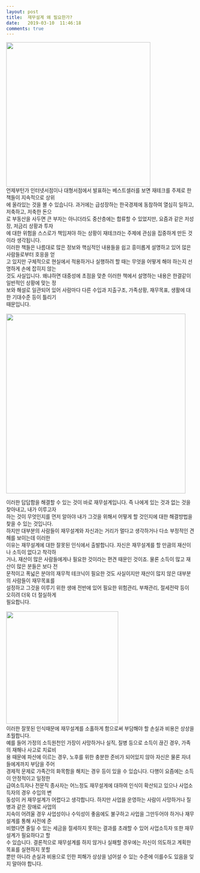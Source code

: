 ```yaml
---
layout: post
title:  재무설계 왜 필요한가?
date:   2019-03-10  11:46:18
comments: true
---
```





<span data-url="https://t1.daumcdn.net/cfile/tistory/133382144C1F27C34F?download" data-lightbox="lightbox"><img width="386" height="307" style="height: auto; cursor: pointer; max-width: 100%;" alt="" src="https://t1.daumcdn.net/cfile/tistory/133382144C1F27C34F" filename="재무설.jpg" filemime="image/jpeg"></span></span><br><span style="font-size: 10pt;">언제부턴가 인터넷서점이나 대형서점에서 발표하는 베스트셀러를 보면 재테크를 주제로 한 책들이 지속적으로 상위<br> 에 올라있는 것을 볼 수 있습니다. 과거에는 급성장하는 한국경제에 동참하여 열심히 일하고, 저축하고, 저축한 돈으<br> 로 부동산을 사두면 큰 부자는 아니더라도 중산층에는 합류할 수 있었지만, 요즘과 같은 저성장, 저금리 상황과 투자<br> 에 대한 위험을 스스로가 책임져야 하는 상황이 재테크라는 주제에 관심을 집중하게 만든 것이라 생각됩니다. <br>이러한 책들은 나름대로 많은 정보와 핵심적인 내용들을 쉽고 흥미롭게 설명하고 있어 많은 사람들로부터 호응을 얻<br> 고 있지만 구체적으로 현실에서 적용하거나 실행하려 할 때는 무엇을 어떻게 해야 하는지 선명하게 손에 잡히지 않는<br> 것도 사실입니다. 왜냐하면 대중성에 초점을 맞춘 이러한 책에서 설명하는 내용은 한결같이 일반적인 상황에 맞는 정<br> 보와 해설로 일관되어 있어 사람마다 다른 수입과 지출구조, 가족상황, 재무목표, 생활에 대한 기대수준 등이 틀리기 <br> 때문입니다.</span><br><span style="font-size: 10pt;">﻿</span><br><span data-url="https://t1.daumcdn.net/cfile/tistory/135169104C1F27FB7D?download" data-lightbox="lightbox"><img width="480" height="320" style="height: auto; cursor: pointer; max-width: 100%;" alt="" src="https://t1.daumcdn.net/cfile/tistory/135169104C1F27FB7D" filename="cfile4.uf@135169104C1F27FB7DCE46.jpg" filemime=""></span>

 
<span style="font-size: 10pt;">이러한 답답함을 해결할 수 있는 것이 바로 재무설계입니다. 즉 나에게 있는 것과 없는 것을 찾아내고, 내가 이루고자 <br> 하는 것이 무엇인지를 먼저 알아야 내가 그것을 위해서 어떻게 할 것인지에 대한 해결방법을 찾을 수 있는 것입니다. <br>하지만 대부분의 사람들이&nbsp;재무설계와 자신과는 거리가 멀다고 생각하거나 다소 부정적인 견해를 보이는데 이러한 <br> 이유는 재무설계에 대한 잘못된 인식에서 출발합니다. 자신은 재무설계를 할 만큼의 재산이나 소득이 없다고 착각하<br> 거나, 재산이 많은 사람들에게나 필요한 것이라는 편견 때문인 것이죠. 물론 소득이 많고 재산이 많은 분들은 보다 전<br> 문적이고 폭넓은 분야의 재무적 테크닉이 필요한 것도 사실이지만 재산이 많지 않은 대부분의 사람들이 재무목표를 <br> 설정하고 그것을 이루기 위한 생애 전반에 있어 필요한 위험관리, 부채관리, 절세전략 등이 오히려 더욱 더 절실하게 <br> 필요합니다.</span><br><span style="font-size: 10pt;">﻿</span><br><span data-url="https://t1.daumcdn.net/cfile/tistory/15560B114C1F28223F?download" data-lightbox="lightbox"><img width="300" height="240" style="height: auto; cursor: pointer; max-width: 100%;" alt="" src="https://t1.daumcdn.net/cfile/tistory/15560B114C1F28223F" filename="재무.jpg" filemime="image/jpeg"></span><span style="font-size: 10pt;">﻿</span><br><span style="font-size: 10pt;">이러한 잘못된 인식때문에 재무설계를 소홀하게 함으로써 부담해야 할 손실과 비용은 상상을 초월합니다. <br>예를 들어 가정의 소득원천인 가장이 사망하거나 실직, 질병 등으로 소득이 끊긴 경우, 가족의 재해나 사고로 치료비<br> 용 때문에 파산에 이르는 경우, 노후를 위한 충분한 준비가 되어있지 않아 자신은 물론 자녀들에게까지 부담을 주어 <br> 경제적 문제로 가족간의 화목함을 해치는 경우 등이 있을 수 있습니다. </span><span style="font-size: 10pt;">다행이 요즘에는 소득이 안정적이고 일정한 <br> 급여소득자나 전문직 종사자는 어느정도 재무설게에 대하여 인식이 확산되고 있으나 사업소득자의 경우 수입의 변<br> 동성이 커 재무설계가 어렵다고 생각합니다. 하지만&nbsp;사업을 운영하는 사람이 사망하거나 질병과 같은 장애로 사업의 <br> 지속이 어려울 경우 사업성이나 수익성이 좋음에도 불구하고 사업을 그만두어야 하거나 재무설계를 통해 사전에 준<br> 비했다면 줄일 수 있는 세금을 절세하지 못하는 결과를 초래할 수 있어 사업소득자 또한&nbsp;재무설계가 필요하다고 할 <br> 수 있습니다. </span><span style="font-size: 10pt;">결론적으로 재무설계를 하지 않거나 실패할 경우에는 자신이 의도하고 계획한 목표를 실현하지 못할 <br> 뿐만 아니라 손실과 비용으로 인한 피해가 상상을 넘어설 수 있는 수준에 이를수도 있음을 잊지 말아야 합니다.</span>